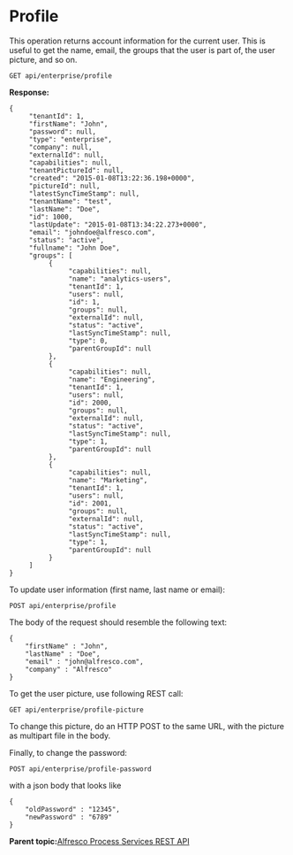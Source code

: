 # Profile

This operation returns account information for the current user. This is useful to get the name, email, the groups that the user is part of, the user picture, and so on.

```
GET api/enterprise/profile
```

**Response:**

```
{
     "tenantId": 1,
     "firstName": "John",
     "password": null,
     "type": "enterprise",
     "company": null,
     "externalId": null,
     "capabilities": null,
     "tenantPictureId": null,
     "created": "2015-01-08T13:22:36.198+0000",
     "pictureId": null,
     "latestSyncTimeStamp": null,
     "tenantName": "test",
     "lastName": "Doe",
     "id": 1000,
     "lastUpdate": "2015-01-08T13:34:22.273+0000",
     "email": "johndoe@alfresco.com",
     "status": "active",
     "fullname": "John Doe",
     "groups": [
          {
               "capabilities": null,
               "name": "analytics-users",
               "tenantId": 1,
               "users": null,
               "id": 1,
               "groups": null,
               "externalId": null,
               "status": "active",
               "lastSyncTimeStamp": null,
               "type": 0,
               "parentGroupId": null
          },
          {
               "capabilities": null,
               "name": "Engineering",
               "tenantId": 1,
               "users": null,
               "id": 2000,
               "groups": null,
               "externalId": null,
               "status": "active",
               "lastSyncTimeStamp": null,
               "type": 1,
               "parentGroupId": null
          },
          {
               "capabilities": null,
               "name": "Marketing",
               "tenantId": 1,
               "users": null,
               "id": 2001,
               "groups": null,
               "externalId": null,
               "status": "active",
               "lastSyncTimeStamp": null,
               "type": 1,
               "parentGroupId": null
          }
     ]
}
```

To update user information \(first name, last name or email\):

```
POST api/enterprise/profile
```

The body of the request should resemble the following text:

```
{
    "firstName" : "John",
    "lastName" : "Doe",
    "email" : "john@alfresco.com",
    "company" : "Alfresco"
}
```

To get the user picture, use following REST call:

```
GET api/enterprise/profile-picture
```

To change this picture, do an HTTP POST to the same URL, with the picture as multipart file in the body.

Finally, to change the password:

```
POST api/enterprise/profile-password
```

with a json body that looks like

```
{
    "oldPassword" : "12345",
    "newPassword" : "6789"
}
```

**Parent topic:**[Alfresco Process Services REST API](../topics/process_services_api.md)

